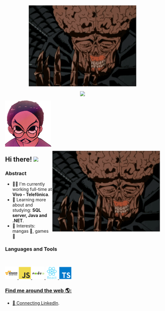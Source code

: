 <p align="center">
  <!-- <span>
    <img align="center" width="510" src="banners/programming-banner.svg" />
  </a> -->
  <span>
    <img align="center" width="350" src="banners/demon-guts.gif"/>
  </a>
</p>


<p align="center">
  <a href="https://github.com/anuraghazra/github-readme-stats">
    <img
      align="center"
      src="https://github-readme-stats.vercel.app/api/top-langs/?username=FelipeFVdev&layout=compact&theme=dracula&title_color=03D361&bg_color=21262d"
    />
  </a>
  <!-- <a href="https://github.com/anuraghazra/github-readme-stats">
    <img
      align="center"
      height="165"
      src="https://github-readme-stats.vercel.app/api?username=FelipeFVdev&count_private=true&show_icons=true&custom_title=Github%20Status&hide=issues&theme=dracula&title_color=03D361&bg_color=21262d"
    />
  </a> -->
</p>

<!-- <div align="center">

![](https://raw.githubusercontent.com/wnqueiroz/wnqueiroz/output/github-contribution-grid-snake.svg)

</div> -->

<p align="left">
  <span>
    <img align="center" width="150" src="/banners/iconFelipe-removebg-preview.png" />
  </a>

  <p align="right">
    <!-- <span>
      <img align="center" width="510" src="banners/programming-banner.svg" />
    </a> -->
    <span>
      <img align="right" width="350" src="banners/demon-guts.gif"/>
    </a>
  </p>
</p>

## Hi there! <img src="https://raw.githubusercontent.com/iampavangandhi/iampavangandhi/master/gifs/Hi.gif" width="30px"></h2>


### Abstract

- 👨‍💻 I'm currently working full-time at **Vivo - Telefônica**.
- 🌱 Learning more about and studying: **SQL server, Java and .NET**.
- 💙 Interests: mangas 🥭, games 👾

### Languages and Tools

<br/>

<p align="left">
  <a href="https://aws.amazon.com" target="_blank">
    <img
      src="icons/amazonwebservices-original-wordmark.svg"
      alt="aws"
      width="40"
      height="40"
    />
  </a>
  <a href="https://developer.mozilla.org/en-US/docs/Web/JavaScript" target="_blank">
    <img
      src="icons/javascript-original.svg"
      alt="javascript"
      width="40"
      height="40"
    />
  </a>
  <a href="https://nodejs.org" target="_blank">
    <img
      src="icons/nodejs-original-wordmark.svg"
      alt="nodejs"
      width="40"
      height="40"
    />
  </a>
  <a href="https://reactjs.org/" target="_blank">
    <img
      src="icons/react-original-wordmark.svg"
      alt="react"
      width="40"
      height="40"
    />
  </a>
  <a href="https://www.typescriptlang.org/" target="_blank">
    <img
      src="icons/typescript-original.svg"
      alt="typescript"
      width="40"
      height="40"
    />
</p>
  
  
### Find me around the web 🌎:

- 💼 Connecting <a href="https://www.linkedin.com/in/felipe-farias-vieira-3a394a1ab/">LinkedIn</a>.
<!--
**FelipeFVdev/FelipeFVdev** is a ✨ _special_ ✨ repository because its `README.md` (this file) appears on your GitHub profile.

Here are some ideas to get you started:

- 🔭 I’m currently working on ...
- 🌱 I’m currently learning ...
- 👯 I’m looking to collaborate on ...
- 🤔 I’m looking for help with ...
- 💬 Ask me about ...
- 📫 How to reach me: ...
- 😄 Pronouns: ...
- ⚡ Fun fact: ...
-->
